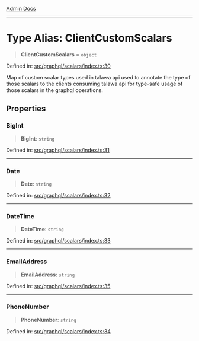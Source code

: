 [Admin Docs](/)

***

# Type Alias: ClientCustomScalars

> **ClientCustomScalars** = `object`

Defined in: [src/graphql/scalars/index.ts:30](https://github.com/PurnenduMIshra129th/talawa-api/blob/89904a627ec60a3b378f6b033f4255df4e9e59ab/src/graphql/scalars/index.ts#L30)

Map of custom scalar types used in talawa api used to annotate the type of those scalars to the clients consuming talawa api for type-safe usage of those scalars in the graphql operations.

## Properties

### BigInt

> **BigInt**: `string`

Defined in: [src/graphql/scalars/index.ts:31](https://github.com/PurnenduMIshra129th/talawa-api/blob/89904a627ec60a3b378f6b033f4255df4e9e59ab/src/graphql/scalars/index.ts#L31)

***

### Date

> **Date**: `string`

Defined in: [src/graphql/scalars/index.ts:32](https://github.com/PurnenduMIshra129th/talawa-api/blob/89904a627ec60a3b378f6b033f4255df4e9e59ab/src/graphql/scalars/index.ts#L32)

***

### DateTime

> **DateTime**: `string`

Defined in: [src/graphql/scalars/index.ts:33](https://github.com/PurnenduMIshra129th/talawa-api/blob/89904a627ec60a3b378f6b033f4255df4e9e59ab/src/graphql/scalars/index.ts#L33)

***

### EmailAddress

> **EmailAddress**: `string`

Defined in: [src/graphql/scalars/index.ts:35](https://github.com/PurnenduMIshra129th/talawa-api/blob/89904a627ec60a3b378f6b033f4255df4e9e59ab/src/graphql/scalars/index.ts#L35)

***

### PhoneNumber

> **PhoneNumber**: `string`

Defined in: [src/graphql/scalars/index.ts:34](https://github.com/PurnenduMIshra129th/talawa-api/blob/89904a627ec60a3b378f6b033f4255df4e9e59ab/src/graphql/scalars/index.ts#L34)
